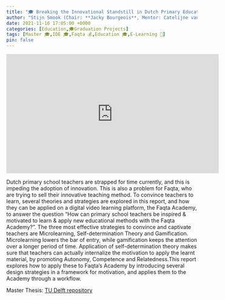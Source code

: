 ```yaml
---
title: "🎓 Breaking the Innovational Standstill in Dutch Primary Education: Motivating teachers to learn and apply new educational methods"
author: "Stijn Smook (Chair: **Jacky Bourgeois**, Mentor: Catelijne van Middlekoop)"
date: 2021-11-16 17:05:00 +0000
categories: [Education,🎓Graduation Projects]
tags: [Master 🎓,IDE 🎓,Faqta 💰,Education 🎓,E-Learning 📱]
pin: false
---
```


<iframe width="560" height="315" src="https://repository.tudelft.nl/islandora/object/uuid:6f315416-0350-4f63-bcac-b4e088358c6e/datastream/OBJ1" title="Breaking the Innovational Standstill in Dutch Primary Education: Motivating teachers to learn and apply new educational methods" frameborder="0" allow="accelerometer; autoplay; clipboard-write; encrypted-media; gyroscope; picture-in-picture" allowfullscreen></iframe>

Dutch primary school teachers are strapped for time currently, and this is impeding the adoption of innovation. This is also a problem for Faqta, who are trying to sell their innovative teaching method. To convince teachers to learn, several theories and strategies are explored in this report, and how they can be applied on a digital video learning platform, the Faqta Academy, to answer the question “How can primary school teachers be inspired & motivated to learn & apply new educational methods with the Faqta Academy?”. The three most effective strategies to convince and captivate teachers are Microlearning, Self-determination Theory and Gamification. Microlearning lowers the bar of entry, while gamification keeps the attention over a longer period of time. Application of self-determination theory makes sure that teachers can actually internalize the motivation to apply the learnt material, by promoting Autonomy, Competence and Relatedness.This report explores how to apply these to Faqta’s Academy by introducing several design strategies in a framework for motivation, and applies them to the Academy through a workflow.

Master Thesis: [TU Delft repository](https://repository.tudelft.nl/islandora/object/uuid%3A6f315416-0350-4f63-bcac-b4e088358c6e?collection=education)
